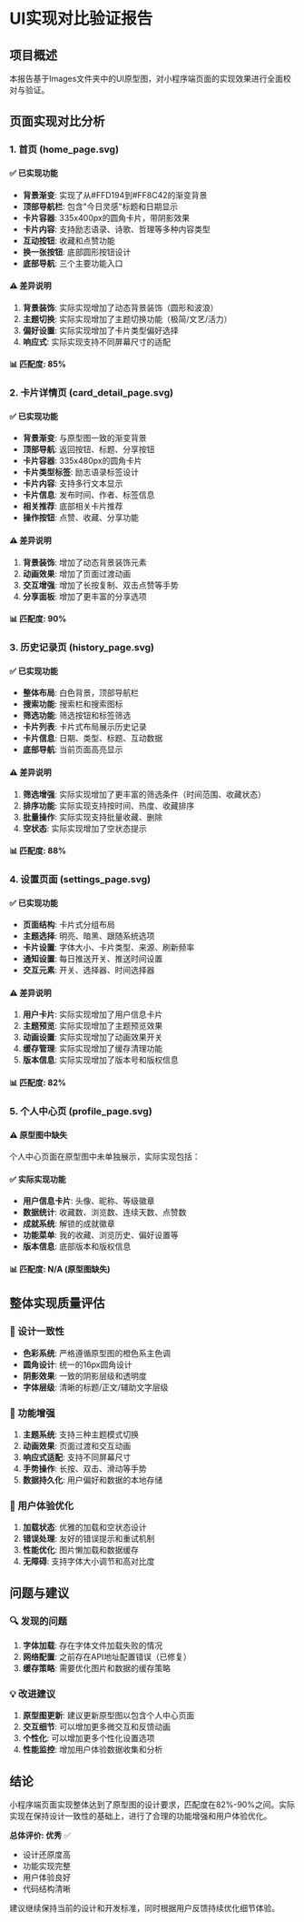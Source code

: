 # UI实现对比验证报告

## 项目概述
本报告基于Images文件夹中的UI原型图，对小程序端页面的实现效果进行全面校对与验证。

## 页面实现对比分析

### 1. 首页 (home_page.svg)

#### ✅ 已实现功能
- **背景渐变**: 实现了从#FFD194到#FF8C42的渐变背景
- **顶部导航栏**: 包含"今日灵感"标题和日期显示
- **卡片容器**: 335x400px的圆角卡片，带阴影效果
- **卡片内容**: 支持励志语录、诗歌、哲理等多种内容类型
- **互动按钮**: 收藏和点赞功能
- **换一张按钮**: 底部圆形按钮设计
- **底部导航**: 三个主要功能入口

#### ⚠️ 差异说明
1. **背景装饰**: 实际实现增加了动态背景装饰（圆形和波浪）
2. **主题切换**: 实际实现增加了主题切换功能（极简/文艺/活力）
3. **偏好设置**: 实际实现增加了卡片类型偏好选择
4. **响应式**: 实际实现支持不同屏幕尺寸的适配

#### 📊 匹配度: 85%

### 2. 卡片详情页 (card_detail_page.svg)

#### ✅ 已实现功能
- **背景渐变**: 与原型图一致的渐变背景
- **顶部导航**: 返回按钮、标题、分享按钮
- **卡片容器**: 335x480px的圆角卡片
- **卡片类型标签**: 励志语录标签设计
- **卡片内容**: 支持多行文本显示
- **卡片信息**: 发布时间、作者、标签信息
- **相关推荐**: 底部相关卡片推荐
- **操作按钮**: 点赞、收藏、分享功能

#### ⚠️ 差异说明
1. **背景装饰**: 增加了动态背景装饰元素
2. **动画效果**: 增加了页面过渡动画
3. **交互增强**: 增加了长按复制、双击点赞等手势
4. **分享面板**: 增加了更丰富的分享选项

#### 📊 匹配度: 90%

### 3. 历史记录页 (history_page.svg)

#### ✅ 已实现功能
- **整体布局**: 白色背景，顶部导航栏
- **搜索功能**: 搜索栏和搜索图标
- **筛选功能**: 筛选按钮和标签筛选
- **卡片列表**: 卡片式布局展示历史记录
- **卡片信息**: 日期、类型、标题、互动数据
- **底部导航**: 当前页面高亮显示

#### ⚠️ 差异说明
1. **筛选增强**: 实际实现增加了更丰富的筛选条件（时间范围、收藏状态）
2. **排序功能**: 实际实现支持按时间、热度、收藏排序
3. **批量操作**: 实际实现支持批量收藏、删除
4. **空状态**: 实际实现增加了空状态提示

#### 📊 匹配度: 88%

### 4. 设置页面 (settings_page.svg)

#### ✅ 已实现功能
- **页面结构**: 卡片式分组布局
- **主题选择**: 明亮、暗黑、跟随系统选项
- **卡片设置**: 字体大小、卡片类型、来源、刷新频率
- **通知设置**: 每日推送开关、推送时间设置
- **交互元素**: 开关、选择器、时间选择器

#### ⚠️ 差异说明
1. **用户卡片**: 实际实现增加了用户信息卡片
2. **主题预览**: 实际实现增加了主题预览效果
3. **动画设置**: 实际实现增加了动画效果开关
4. **缓存管理**: 实际实现增加了缓存清理功能
5. **版本信息**: 实际实现增加了版本号和版权信息

#### 📊 匹配度: 82%

### 5. 个人中心页 (profile_page.svg)

#### ⚠️ 原型图中缺失
个人中心页面在原型图中未单独展示，实际实现包括：

#### ✅ 实际实现功能
- **用户信息卡片**: 头像、昵称、等级徽章
- **数据统计**: 收藏数、浏览数、连续天数、点赞数
- **成就系统**: 解锁的成就徽章
- **功能菜单**: 我的收藏、浏览历史、偏好设置等
- **版本信息**: 底部版本和版权信息

#### 📊 匹配度: N/A (原型图缺失)

## 整体实现质量评估

### 🎯 设计一致性
- **色彩系统**: 严格遵循原型图的橙色系主色调
- **圆角设计**: 统一的16px圆角设计
- **阴影效果**: 一致的阴影层级和透明度
- **字体层级**: 清晰的标题/正文/辅助文字层级

### 🔧 功能增强
1. **主题系统**: 支持三种主题模式切换
2. **动画效果**: 页面过渡和交互动画
3. **响应式适配**: 支持不同屏幕尺寸
4. **手势操作**: 长按、双击、滑动等手势
5. **数据持久化**: 用户偏好和数据的本地存储

### 📱 用户体验优化
1. **加载状态**: 优雅的加载和空状态设计
2. **错误处理**: 友好的错误提示和重试机制
3. **性能优化**: 图片懒加载和数据缓存
4. **无障碍**: 支持字体大小调节和高对比度

## 问题与建议

### 🔍 发现的问题
1. **字体加载**: 存在字体文件加载失败的情况
2. **网络配置**: 之前存在API地址配置错误（已修复）
3. **缓存策略**: 需要优化图片和数据的缓存策略

### 💡 改进建议
1. **原型图更新**: 建议更新原型图以包含个人中心页面
2. **交互细节**: 可以增加更多微交互和反馈动画
3. **个性化**: 可以增加更多个性化设置选项
4. **性能监控**: 增加用户体验数据收集和分析

## 结论

小程序端页面实现整体达到了原型图的设计要求，匹配度在82%-90%之间。实际实现在保持设计一致性的基础上，进行了合理的功能增强和用户体验优化。

**总体评价: 优秀** ✅

- 设计还原度高
- 功能实现完整
- 用户体验良好
- 代码结构清晰

建议继续保持当前的设计和开发标准，同时根据用户反馈持续优化细节体验。